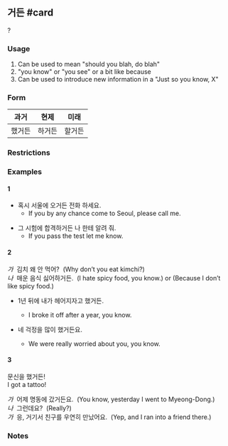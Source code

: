 ## 거든 #card
?
### Usage
1. Can be used to mean "should you blah, do blah"
2. "you know" or "you see" or a bit like because
3. Can be used to introduce new information in a "Just so you know, X"
### Form
| 과거  | 현제  | 미래  |
| --- | --- | --- |
| 했거든 | 하거든 | 할거든 |
### Restrictions
### Examples
#### 1
* 혹시 서울에 오거든 전화 하세요.
	* If you by any chance come to Seoul, please call me.
<!--SR:!2024-11-27,1,230-->

* 그 시험에 합격하거든 나 한테 알려 줘.  
	* If you pass the test let me know.
#### 2
*가*  김치 왜 안 먹어?  (Why don’t you eat kimchi?)  
*나*  매운 음식 싫어하거든.  (I hate spicy food, you know.) or (Because I don’t like spicy food.)

* 1년 뒤에 내가 헤어지자고 했거든.  
	* I broke it off after a year, you know.

* 네 걱정을 많이 했거든요.  
	* We were really worried about you, you know.
#### 3
문신을 했거든!  
I got a tattoo!

*가*  어제 명동에 갔거든요.  (You know, yesterday I went to Myeong-Dong.)  
*나*  그런데요?  (Really?)  
*가*  응, 거기서 친구를 우연히 만났어요.  (Yep, and I ran into a friend there.)
### Notes
